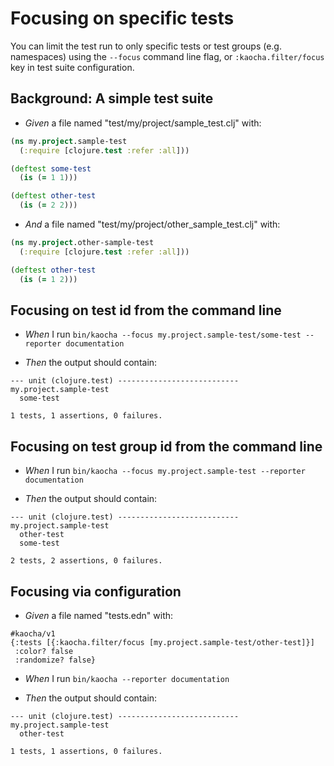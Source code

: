 <!-- This document is generated based on a corresponding .feature file, do not edit directly -->

# Focusing on specific tests

You can limit the test run to only specific tests or test groups (e.g.
namespaces) using the `--focus` command line flag, or `:kaocha.filter/focus`
key in test suite configuration.

## Background: A simple test suite

- <em>Given </em> a file named "test/my/project/sample_test.clj" with:

``` clojure
(ns my.project.sample-test
  (:require [clojure.test :refer :all]))

(deftest some-test
  (is (= 1 1)))

(deftest other-test
  (is (= 2 2)))
```


- <em>And </em> a file named "test/my/project/other_sample_test.clj" with:

``` clojure
(ns my.project.other-sample-test
  (:require [clojure.test :refer :all]))

(deftest other-test
  (is (= 1 2)))
```



## Focusing on test id from the command line

- <em>When </em> I run `bin/kaocha --focus my.project.sample-test/some-test --reporter documentation`

- <em>Then </em> the output should contain:

``` nil
--- unit (clojure.test) ---------------------------
my.project.sample-test
  some-test

1 tests, 1 assertions, 0 failures.
```



## Focusing on test group id from the command line

- <em>When </em> I run `bin/kaocha --focus my.project.sample-test --reporter documentation`

- <em>Then </em> the output should contain:

``` nil
--- unit (clojure.test) ---------------------------
my.project.sample-test
  other-test
  some-test

2 tests, 2 assertions, 0 failures.
```



## Focusing via configuration

- <em>Given </em> a file named "tests.edn" with:

``` edn
#kaocha/v1
{:tests [{:kaocha.filter/focus [my.project.sample-test/other-test]}]
 :color? false
 :randomize? false}
```


- <em>When </em> I run `bin/kaocha --reporter documentation`

- <em>Then </em> the output should contain:

``` nil
--- unit (clojure.test) ---------------------------
my.project.sample-test
  other-test

1 tests, 1 assertions, 0 failures.
```



